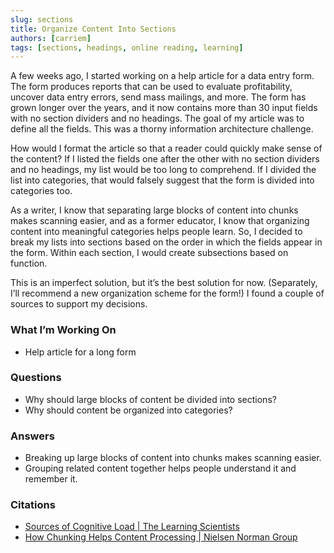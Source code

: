 ```yaml
---
slug: sections
title: Organize Content Into Sections
authors: [carriem]
tags: [sections, headings, online reading, learning]
---
```


A few weeks ago, I started working on a help article for a data entry form. The form produces reports that can be used to evaluate profitability, uncover data entry errors, send mass mailings, and more. The form has grown longer over the years, and it now contains more than 30 input fields with no section dividers and no headings. The goal of my article was to define all the fields. This was a thorny information architecture challenge.

How would I format the article so that a reader could quickly make sense of the content? If I listed the fields one after the other with no section dividers and no headings, my list would be too long to comprehend. If I divided the list into categories, that would falsely suggest that the form is divided into categories too.

As a writer, I know that separating large blocks of content into chunks makes scanning easier, and as a former educator, I know that organizing content into meaningful categories helps people learn. So, I decided to break my lists into sections based on the order in which the fields appear in the form. Within each section, I would create subsections based on function.

This is an imperfect solution, but it’s the best solution for now. (Separately, I’ll recommend a new organization scheme for the form!) I found a couple of sources to support my decisions.

### What I’m Working On

* Help article for a long form

### Questions

* Why should large blocks of content be divided into sections?
* Why should content be organized into categories?

### Answers

* Breaking up large blocks of content into chunks makes scanning easier.
* Grouping related content together helps people understand it and remember it.

### Citations

* [Sources of Cognitive Load | The Learning Scientists](https://www.learningscientists.org/blog/2023/7/6?rq=chunk)
* [How Chunking Helps Content Processing | Nielsen Norman Group](https://www.nngroup.com/articles/chunking/)
